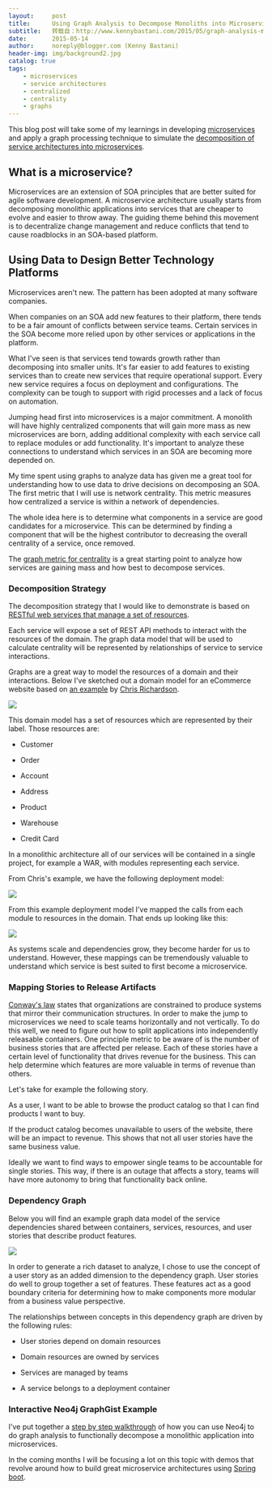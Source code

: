 ```yaml
---
layout:     post
title:      Using Graph Analysis to Decompose Monoliths into Microservices with Neo4j
subtitle:   转载自：http://www.kennybastani.com/2015/05/graph-analysis-microservice-neo4j.html
date:       2015-05-14
author:     noreply@blogger.com (Kenny Bastani)
header-img: img/background2.jpg
catalog: true
tags:
    - microservices
    - service architectures
    - centralized
    - centrality
    - graphs
---
```


This blog post will take some of my learnings in developing [microservices](http://martinfowler.com/articles/microservices.html) and apply a graph processing technique to simulate the [decomposition of service architectures into microservices](http://www.infoq.com/articles/microservices-intro).

## What is a microservice?

Microservices are an extension of SOA principles that are better suited for agile software development. A microservice architecture usually starts from decomposing monolithic applications into services that are cheaper to evolve and easier to throw away. The guiding theme behind this movement is to decentralize change management and reduce conflicts that tend to cause roadblocks in an SOA-based platform.

## Using Data to Design Better Technology Platforms

Microservices aren't new. The pattern has been adopted at many software companies.

When companies on an SOA add new features to their platform, there tends to be a fair amount of conflicts between service teams. Certain services in the SOA become more relied upon by other services or applications in the platform.

What I've seen is that services tend towards growth rather than decomposing into smaller units. It's far easier to add features to existing services than to create new services that require operational support. Every new service requires a focus on deployment and configurations. The complexity can be tough to support with rigid processes and a lack of focus on automation.

Jumping head first into microservices is a major commitment. A monolith will have highly centralized components that will gain more mass as new microservices are born, adding additional complexity with each service call to replace modules or add functionality. It's important to analyze these connections to understand which services in an SOA are becoming more depended on.

My time spent using graphs to analyze data has given me a great tool for understanding how to use data to drive decisions on decomposing an SOA. The first metric that I will use is network centrality. This metric measures how centralized a service is within a network of dependencies.

The whole idea here is to determine what components in a service are good candidates for a microservice. This can be determined by finding a component that will be the highest contributor to decreasing the overall centrality of a service, once removed.

The [graph metric for centrality](http://en.wikipedia.org/wiki/Centrality) is a great starting point to analyze how services are gaining mass and how best to decompose services.

### Decomposition Strategy

The decomposition strategy that I would like to demonstrate is based on [RESTful web services that manage a set of resources](http://en.wikipedia.org/wiki/Resource-oriented_architecture).

Each service will expose a set of REST API methods to interact with the resources of the domain. The graph data model that will be used to calculate centrality will be represented by relationships of service to service interactions.

Graphs are a great way to model the resources of a domain and their interactions. Below I've sketched out a domain model for an eCommerce website based on [an example](http://microservices.io/patterns/monolithic.html) by [Chris Richardson](https://twitter.com/crichardson).

![](http://i.imgur.com/4w4xEgN.png)


This domain model has a set of resources which are represented by their label. Those resources are:

- Customer

- Order

- Account

- Address

- Product

- Warehouse

- Credit Card


In a monolithic architecture all of our services will be contained in a single project, for example a WAR, with modules representing each service.

From Chris's example, we have the following deployment model:

![](http://i.imgur.com/XdW2dZF.png)


From this example deployment model I've mapped the calls from each module to resources in the domain. That ends up looking like this:

![](http://i.imgur.com/fF2X6HY.png?1)


As systems scale and dependencies grow, they become harder for us to understand. However, these mappings can be tremendously valuable to understand which service is best suited to first become a microservice.

### Mapping Stories to Release Artifacts

[Conway's law](http://en.wikipedia.org/wiki/Conway%27s_law) states that organizations are constrained to produce systems that mirror their communication structures. In order to make the jump to microservices we need to scale teams horizontally and not vertically. To do this well, we need to figure out how to split applications into independently releasable containers. One principle metric to be aware of is the number of business stories that are affected per release. Each of these stories have a certain level of functionality that drives revenue for the business. This can help determine which features are more valuable in terms of revenue than others.

Let's take for example the following story.

> 
As a user, I want to be able to browse the product catalog so that I can find products I want to buy.


If the product catalog becomes unavailable to users of the website, there will be an impact to revenue. This shows that not all user stories have the same business value.

Ideally we want to find ways to empower single teams to be accountable for single stories. This way, if there is an outage that affects a story, teams will have more autonomy to bring that functionality back online.

### Dependency Graph

Below you will find an example graph data model of the service dependencies shared between containers, services, resources, and user stories that describe product features.

![](http://i.imgur.com/Kfa8Jfn.png)


In order to generate a rich dataset to analyze, I chose to use the concept of a user story as an added dimension to the dependency graph. User stories do well to group together a set of features. These features act as a good boundary criteria for determining how to make components more modular from a business value perspective.

The relationships between concepts in this dependency graph are driven by the following rules:

- User stories depend on domain resources

- Domain resources are owned by services

- Services are managed by teams

- A service belongs to a deployment container


### Interactive Neo4j GraphGist Example

I've put together a [step by step walkthrough](http://gist.neo4j.org/?4f1e5fe25088209dcc26) of how you can use Neo4j to do graph analysis to functionally decompose a monolithic application into microservices.

In the coming months I will be focusing a lot on this topic with demos that revolve around how to build great microservice architectures using [Spring boot](http://projects.spring.io/spring-boot).
